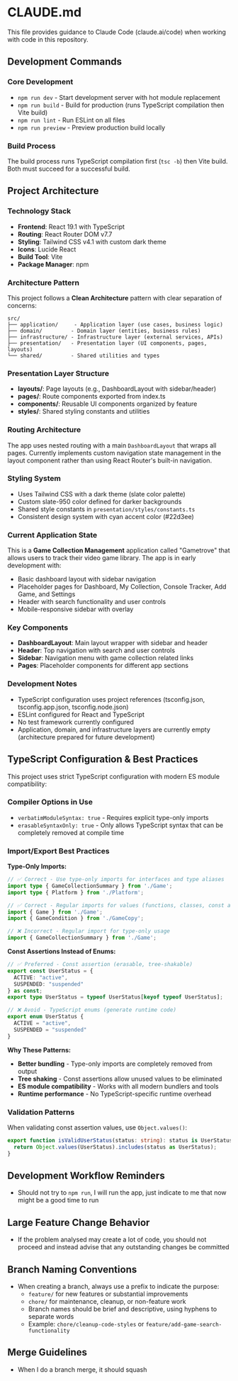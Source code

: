 # CLAUDE.md

This file provides guidance to Claude Code (claude.ai/code) when working with code in this repository.

## Development Commands

### Core Development
- `npm run dev` - Start development server with hot module replacement
- `npm run build` - Build for production (runs TypeScript compilation then Vite build)
- `npm run lint` - Run ESLint on all files
- `npm run preview` - Preview production build locally

### Build Process
The build process runs TypeScript compilation first (`tsc -b`) then Vite build. Both must succeed for a successful build.

## Project Architecture

### Technology Stack
- **Frontend**: React 19.1 with TypeScript
- **Routing**: React Router DOM v7.7
- **Styling**: Tailwind CSS v4.1 with custom dark theme
- **Icons**: Lucide React
- **Build Tool**: Vite
- **Package Manager**: npm

### Architecture Pattern
This project follows a **Clean Architecture** pattern with clear separation of concerns:

```
src/
├── application/     - Application layer (use cases, business logic)
├── domain/         - Domain layer (entities, business rules)  
├── infrastructure/ - Infrastructure layer (external services, APIs)
├── presentation/   - Presentation layer (UI components, pages, layouts)
└── shared/         - Shared utilities and types
```

### Presentation Layer Structure
- **layouts/**: Page layouts (e.g., DashboardLayout with sidebar/header)
- **pages/**: Route components exported from index.ts
- **components/**: Reusable UI components organized by feature
- **styles/**: Shared styling constants and utilities

### Routing Architecture
The app uses nested routing with a main `DashboardLayout` that wraps all pages. Currently implements custom navigation state management in the layout component rather than using React Router's built-in navigation.

### Styling System
- Uses Tailwind CSS with a dark theme (slate color palette)
- Custom slate-950 color defined for darker backgrounds
- Shared style constants in `presentation/styles/constants.ts`
- Consistent design system with cyan accent color (#22d3ee)

### Current Application State
This is a **Game Collection Management** application called "Gametrove" that allows users to track their video game library. The app is in early development with:
- Basic dashboard layout with sidebar navigation
- Placeholder pages for Dashboard, My Collection, Console Tracker, Add Game, and Settings
- Header with search functionality and user controls
- Mobile-responsive sidebar with overlay

### Key Components
- **DashboardLayout**: Main layout wrapper with sidebar and header
- **Header**: Top navigation with search and user controls  
- **Sidebar**: Navigation menu with game collection related links
- **Pages**: Placeholder components for different app sections

### Development Notes
- TypeScript configuration uses project references (tsconfig.json, tsconfig.app.json, tsconfig.node.json)
- ESLint configured for React and TypeScript
- No test framework currently configured
- Application, domain, and infrastructure layers are currently empty (architecture prepared for future development)

## TypeScript Configuration & Best Practices

This project uses strict TypeScript configuration with modern ES module compatibility:

### Compiler Options in Use
- `verbatimModuleSyntax: true` - Requires explicit type-only imports
- `erasableSyntaxOnly: true` - Only allows TypeScript syntax that can be completely removed at compile time

### Import/Export Best Practices

**Type-Only Imports:**
```typescript
// ✅ Correct - Use type-only imports for interfaces and type aliases
import type { GameCollectionSummary } from './Game';
import type { Platform } from './Platform';

// ✅ Correct - Regular imports for values (functions, classes, const assertions)
import { Game } from './Game';
import { GameCondition } from './GameCopy';

// ❌ Incorrect - Regular import for type-only usage
import { GameCollectionSummary } from './Game';
```

**Const Assertions Instead of Enums:**
```typescript
// ✅ Preferred - Const assertion (erasable, tree-shakable)
export const UserStatus = {
  ACTIVE: "active",
  SUSPENDED: "suspended"
} as const;
export type UserStatus = typeof UserStatus[keyof typeof UserStatus];

// ❌ Avoid - TypeScript enums (generate runtime code)
export enum UserStatus {
  ACTIVE = "active",
  SUSPENDED = "suspended"
}
```

**Why These Patterns:**
- **Better bundling** - Type-only imports are completely removed from output
- **Tree shaking** - Const assertions allow unused values to be eliminated
- **ES module compatibility** - Works with all modern bundlers and tools
- **Runtime performance** - No TypeScript-specific runtime overhead

### Validation Patterns
When validating const assertion values, use `Object.values()`:
```typescript
export function isValidUserStatus(status: string): status is UserStatus {
  return Object.values(UserStatus).includes(status as UserStatus);
}
```

## Development Workflow Reminders
- Should not try to `npm run`, I will run the app, just indicate to me that now might be a good time to run

## Large Feature Change Behavior
- If the problem analysed may create a lot of code, you should not proceed and instead advise that any outstanding changes be committed

## Branch Naming Conventions
- When creating a branch, always use a prefix to indicate the purpose:
  - `feature/` for new features or substantial improvements
  - `chore/` for maintenance, cleanup, or non-feature work
  - Branch names should be brief and descriptive, using hyphens to separate words
  - Example: `chore/cleanup-code-styles` or `feature/add-game-search-functionality`

## Merge Guidelines
- When I do a branch merge, it should squash